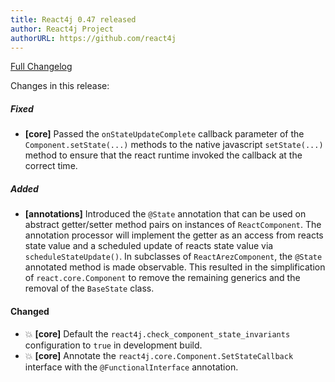 ```yaml
---
title: React4j 0.47 released
author: React4j Project
authorURL: https://github.com/react4j
---
```


[Full Changelog](https://github.com/react4j/react4j/compare/v0.46...v0.47)

Changes in this release:

##### Fixed
* **\[core\]** Passed the `onStateUpdateComplete` callback parameter of the `Component.setState(...)` methods
  to the native javascript `setState(...)` method to ensure that the react runtime invoked the callback at the
  correct time.

##### Added
* **\[annotations\]** Introduced the `@State` annotation that can be used on abstract getter/setter method
  pairs on instances of `ReactComponent`. The annotation processor will implement the getter as an access from
  reacts state value and a scheduled update of reacts state value via `scheduleStateUpdate()`. In subclasses of
  `ReactArezComponent`, the `@State` annotated method is made observable. This resulted in the simplification
  of `react.core.Component` to remove the remaining generics and the removal of the `BaseState` class.

#### Changed
* 💥 **\[core\]** Default the `react4j.check_component_state_invariants` configuration to `true` in development build.
* 💥 **\[core\]** Annotate the `react4j.core.Component.SetStateCallback` interface with the `@FunctionalInterface`
  annotation.
